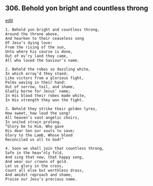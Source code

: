 
## 306.  Behold yon bright and countless throng
[edit](https://docs.google.com/document/d/1zd4xWbahTq35%2DiXzF0IGZELo5jIO_VxI/edit?mode=html)



    1. Behold yon bright and countless throng, 
    Around the throne above,
    And hearken to their ceaseless song 
    Of Jesu’s dying love:
    From the rising of the sun,
    Unto where his course is done,
    Out of ev’ry land they came,
    All who loved the Saviour’s name.

    2. Behold the robes so dazzling white,
    In which array’d they stand;
    Like victors from a glorious fight,
    Palms waving in their hand:
    Out of sorrow, toil, and shame,
    Gladly borne for Jesus’ name;
    In His blood their robes made white,
    In His strength they won the fight.

    3. Behold they strike their golden lyres,
    How sweet, how loud the song!
    All heaven’s vast angelic choirs,
    In united strain prolong.
    “Glory be to Him, Who gave 
    His dear Son our souls to save;
    Glory to the Lamb, Whose blood 
    Reconciled us all to God!”

    4. Soon we shall join that countless throng,
    Safe in the heav’nly fold,
    And sing that new, that happy song,
    And wear our crowns of gold.
    Let us glory in the cross,
    Count all else but worthless dross, 
    And amidst reproach and shame, 
    Praise our Jesu’s precious name.
